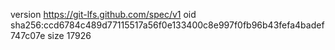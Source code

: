 version https://git-lfs.github.com/spec/v1
oid sha256:ccd6784c489d77115517a56f0e133400c8e997f0fb96b43fefa4badef747c07e
size 17926
